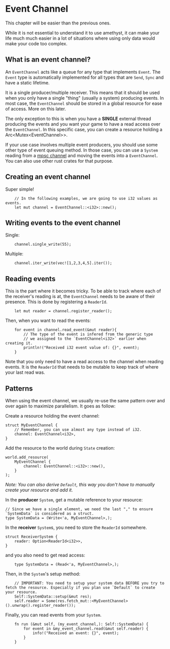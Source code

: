 # Event Channel

This chapter will be easier than the previous ones. 

While it is not essential to understand it to use amethyst, it can make your life much much easier in a lot of situations where using only data would make your code too complex.

## What is an event channel?

An `EventChannel` acts like a queue for any type that implements `Event`.
The `Event` type is automatically implemented for all types that are `Send`, `Sync` and have a static lifetime.

It is a single producer/multiple receiver. This means that it should be used when you only have a single "thing" (usually a system) producing events.
In most case, the `EventChannel` should be stored in a global resource for ease of access. More on this later.


The only exception to this is when you have a **SINGLE** external thread producing the events and you want your game to have a read access over the `EventChannel`.
In this specific case, you can create a resource holding a Arc<Mutex<EventChannel<T>>>.

If your use case involves multiple event producers, you should use some other type of event queuing method.
In those case, you can use a `System` reading from a [mpsc channel](https://doc.rust-lang.org/std/sync/mpsc/) and moving the events into a `EventChannel`.
You can also use other rust crates for that purpose.

## Creating an event channel

Super simple!

```rust,ignore
    // In the following examples, we are going to use i32 values as events.
    let mut channel = EventChannel::<i32>::new();
```

## Writing events to the event channel

Single: 
```rust,ignore
    channel.single_write(55);
```

Multiple: 
```rust,ignore
    channel.iter_write(vec![1,2,3,4,5].iter());
```

## Reading events

This is the part where it becomes tricky.
To be able to track where each of the receiver's reading is at, the `EventChannel` needs to be aware of their presence.
This is done by registering a `ReaderId`.

```rust,ignore
    let mut reader = channel.register_reader();
```

Then, when you want to read the events:

```rust,ignore
    for event in channel.read_event(&mut reader){
        // The type of the event is infered from the generic type
        // we assigned to the `EventChannel<i32>` earlier when creating it.
        println!("Received i32 event value of: {}", event);
    }
```
Note that you only need to have a read access to the channel when reading events.
It is the `ReaderId` that needs to be mutable to keep track of where your last read was.

## Patterns

When using the event channel, we usually re-use the same pattern over and over again to maximize parallelism.
It goes as follow:

Create a resource holding the event channel:
```rust,ignore
struct MyEventChannel {
    // Remember, you can use almost any type instead of i32.
    channel: EventChannel<i32>,
}
```

Add the resource to the world during `State` creation:
```rust,ignore
world.add_resource(
    MyEventChannel {
        channel: EventChannel::<i32>::new(),
    }
);
```
_Note: You can also derive `Default`, this way you don't have to manually create your resource and add it._

In the **producer** `System`, get a mutable reference to your resource:
```rust,ignore
// Since we have a single element, we need the last "," to ensure `SystemData` is considered as a struct.
type SystemData = (Write<'a, MyEventChannel>,);
```

In the **receiver** `System`s, you need to store the `ReaderId` somewhere.
```rust,ignore
struct ReceiverSystem {
    reader: Option<ReaderId<i32>>,
}
```
and you also need to get read access:
```rust,ignore
    type SystemData = (Read<'a, MyEventChannel>,);
```

Then, in the `System`'s setup method:
```rust,ignore
    // IMPORTANT: You need to setup your system data BEFORE you try to fetch the resource. Especially if you plan use `Default` to create your resource.
    Self::SystemData::setup(&mut res);
    self.reader = Some(res.fetch_mut::<MyEventChannel>().unwrap().register_reader());
```

Finally, you can read events from your `System`.
```rust,ignore
    fn run (&mut self, (my_event_channel,): Self::SystemData) {
        for event in &my_event_channel.read(&mut self.reader) {
            info!("Received an event: {}", event);
        }
    }
```
